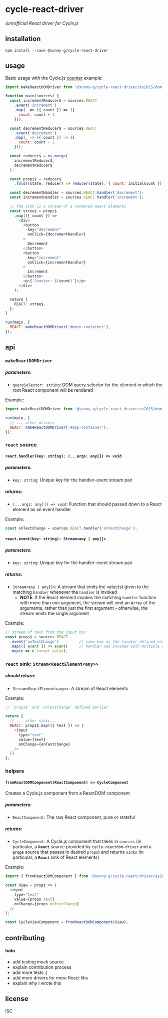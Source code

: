 # cycle-react-driver
*(un)official React driver for Cycle.js*

<!--## why-->

## installation
```
npm install --save @sunny-g/cycle-react-driver
```

## usage
Basic usage with the Cycle.js [counter](https://github.com/cyclejs/cyclejs/tree/master/examples/counter) example:

```js
import makeReactDOMDriver from '@sunny-g/cycle-react-driver/es2015/dom';

function main(sources) {
  const incrementReducer$ = sources.REACT
    .event('increment')
    .map(_ => ({ count }) => ({
      count: count + 1
    }));

  const decrementReducer$ = sources.REACT
    .event('decrement')
    .map(_ => ({ count }) => ({
      count: count - 1
    }));

  const reducer$ = xs.merge(
    incrementReducer$,
    decrementReducer$
  );

  const props$ = reducer$
    .fold((state, reducer) => reducer(state), { count: initialCount });

  const decrementHandler = sources.REACT.handler('decrement');
  const incrementHandler = sources.REACT.handler('increment');

  // the sink is a stream of a rendered React elements
  const vtree$ = props$
    .map(({ count }) =>
      <div>
        <button
          key="decrement"
          onClick={decrementHandler}
        >
          Decrement
        </button>
        <button
          key="increment"
          onClick={incrementHandler}
        >
          Increment
        </button>
        <p>{`Counter: ${count}`}</p>
      </div>
    );

  return {
    REACT: vtree$,
  };
}

run(main, {
  REACT: makeReactDOMDriver('#main-container'),
});
```

## api

### `makeReactDOMDriver`

##### parameters:
* `querySelector: string`: DOM query selector for the element in which the root React component will be rendered

Example:

```js
import makeReactDOMDriver from '@sunny-g/cycle-react-driver/es2015/dom;

run(main, {
  // ... other drivers
  REACT: makeReactDOMDriver('#app-container'),
});
```

### `react` source

#### `react.handler(key: string): (...args: any[]) => void`

##### parameters:
* `key: string`: Unique key for the handler-event stream pair

##### returns:
* `(...args: any[]) => void`: Function that should passed down to a React element as an event handler

Example:

```js
const onTextChange = sources.REACT.handler('onTextChange');
```

#### `react.event(key: string): Stream<any | any[]>`

##### parameters:
* `key: string`: Unique key for the handler-event stream pair

##### returns:
* `Stream<any | any[]>`: A stream that emits the value(s) given to the matching `handler` whenever the `handler` is invoked
  * **NOTE**: If the React element invokes the matching `handler` function with more than one argument, the stream will emit an `Array` of the arguments, rather than just the first argument - otherwise, the stream emits the single argument

Example:

```js
// stream of text from the input box
const props$ = sources.REACT
  .event('onTextChange')         // same key as the handler defined earlier
  .map(([ event ]) => event)     // handler was invoked with multiple arguments, but we only want the first
  .map(e => e.target.value);
```

### `react` sink: `Stream<ReactElement<any>>`

##### should return:
- `Stream<ReactElement<any>>`: A stream of React elements

Example:

```js
// `props$` and `onTextChange` defined earlier

return {
  // ... other sinks...
  REACT: props$.map(({ text }) => (
    <input
      type="text"
      value={text}
      onChange={onTextChange}
    />
  ))
};
```

### helpers

#### `fromReactDOMComponent(ReactComponent) => CycleComponent`
Creates a Cycle.js component from a ReactDOM component

##### parameters:
* `ReactComponent`: The raw React component, pure or stateful

##### returns:
* `CycleComponent`: A Cycle.js component that takes in `sources` (in particular, a **`React`** source provided by `cycle-reactdom-driver` and a **`props`** source that passes in desired `props`) and returns `sinks` (in particular, a **`React`** sink of React elements)

Example:

```js
import { fromReactDOMComponent } from '@sunny-g/cycle-react-driver/es2015/dom';

const View = props => (
  <input
    type="text"
    value={props.text}
    onChange={props.onTextChange}
  />
);

const CycleViewComponent = fromReactDOMComponent(View);
```

## contributing

#### todo

- add testing mock source
- explain contribution process
- add more tests :)
- add more drivers for more React libs
- explain why I wrote this

## license
ISC
